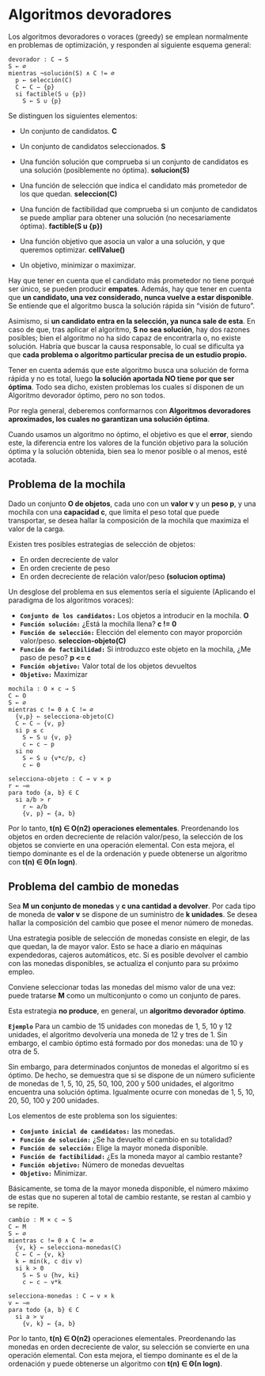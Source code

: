 # Algoritmos devoradores

Los algoritmos devoradores o voraces (greedy) se emplean normalmente en problemas de optimización, y responden al
siguiente esquema general:

```
devorador : C → S
S ← ∅
mientras ¬solución(S) ∧ C != ∅
  p ← selección(C)
  C ← C − {p}
  si factible(S ∪ {p})
    S ← S ∪ {p}
```

Se distinguen los siguientes elementos:

- Un conjunto de candidatos. **C**

- Un conjunto de candidatos seleccionados. **S**

- Una función solución que comprueba si un conjunto de
candidatos es una solución (posiblemente no óptima). **solucion(S)**

- Una función de selección que indica el candidato más
prometedor de los que quedan. **seleccion(C)**

- Una función de factibilidad que comprueba si un conjunto de
candidatos se puede ampliar para obtener una solución (no
necesariamente óptima). **factible(S u {p})**

- Una función objetivo que asocia un valor a una solución, y que
queremos optimizar. **cellValue()**

- Un objetivo, minimizar o maximizar.

Hay que tener en cuenta que el candidato más prometedor no tiene porqué ser único, se pueden producir **empates**. Además, hay que tener en cuenta que **un candidato, una vez considerado, nunca vuelve a estar disponible**. Se entiende que el algoritmo busca la solución rápida sin “visión de futuro”. 

Asimismo, si **un candidato entra en la selección, ya nunca sale de esta**. En caso de que, tras aplicar el algoritmo, **S no sea solución**, hay dos razones posibles; bien el algoritmo no ha sido capaz de encontrarla o, no existe solución. Habría que
buscar la causa responsable, lo cual se dificulta ya que **cada problema o algoritmo particular precisa de un estudio propio.**

Tener en cuenta además que este algoritmo busca una solución de forma rápida y no es total, luego **la solución aportada NO tiene por que ser óptima**. Todo sea dicho, existen problemas los cuales sí disponen de un Algoritmo devorador óptimo, pero no son todos.

Por regla general, deberemos conformarnos con **Algoritmos devoradores aproximados, los cuales no garantizan una solución óptima**.

Cuando usamos un algoritmo no óptimo, el objetivo es que el **error**, siendo este, la diferencia entre los valores de la función objetivo para la solución óptima y la solución obtenida, bien sea lo menor posible o al menos, esté acotada.


## Problema de la mochila

Dado un conjunto **O de objetos**, cada uno con un **valor v** y un **peso p**, y una mochila con una
**capacidad c**, que limita el peso total que puede transportar, se desea hallar la composición
de la mochila que maximiza el valor de la carga.

Existen tres posibles estrategias de selección de objetos:
- En orden decreciente de valor
- En orden creciente de peso
- En orden decreciente de relación valor/peso **(solucion optima)**

Un desglose del problema en sus elementos sería el siguiente (Aplicando el paradigma de los algoritmos voraces):
- **`Conjunto de los candidatos:`** Los objetos a introducir en la mochila. **O**
- **`Función solución:`** ¿Está la mochila llena? **c != 0**
- **`Función de selección:`** Elección del elemento con mayor proporción valor/peso. **seleccion-objeto(C)**
- **`Función de factibilidad:`** Si introduzco este objeto en la mochila, ¿Me paso de peso? **p <= c**
- **`Función objetivo:`** Valor total de los objetos devueltos 
- **`Objetivo:`** Maximizar

```
mochila : O × c → S
C ← O
S ← ∅
mientras c != 0 ∧ C != ∅
  {v,p} ← selecciona-objeto(C)
  C ← C − {v, p}
  si p ≤ c
    S ← S ∪ {v, p}
    c ← c − p
  si no
    S ← S ∪ {v*c/p, c}
    c ← 0

selecciona-objeto : C → v × p
r ← −∞
para todo {a, b} ∈ C
  si a/b > r
    r ← a/b
    {v, p} ← {a, b}
```

Por lo tanto, **t(n) ∈ O(n2) operaciones elementales**. Preordenando los objetos en orden decreciente de relación
valor/peso, la selección de los objetos se convierte en una operación elemental.
Con esta mejora, el tiempo dominante es el de la ordenación y puede obtenerse un algoritmo con **t(n) ∈ Θ(n logn)**.

## Problema del cambio de monedas

Sea **M un conjunto de monedas** y **c una cantidad a devolver**. Por cada tipo de moneda de **valor v** se dispone de un suministro de **k unidades**. Se desea hallar la composición del cambio que posee el menor número de monedas.

Una estrategia posible de selección de monedas consiste en elegir, de las que quedan, la de mayor valor. Esto se hace a diario en máquinas expendedoras, cajeros automáticos, etc. Si es posible devolver el cambio con las monedas disponibles, se actualiza el conjunto para su próximo empleo.

Conviene seleccionar todas las monedas del mismo valor de una vez: puede tratarse **M** como un multiconjunto o como un conjunto de pares.

Esta estrategia **no produce**, en general, un **algoritmo devorador óptimo**.

**`Ejemplo`** Para un cambio de 15 unidades con monedas de 1, 5, 10 y 12 unidades, el algoritmo devolvería una moneda de 12 y tres de 1. Sin embargo, el cambio óptimo está formado por dos monedas: una de 10 y otra de 5.

Sin embargo, para determinados conjuntos de monedas el algoritmo sí es óptimo. De hecho, se demuestra que si se dispone de un número suficiente de monedas de 1, 5, 10, 25, 50, 100, 200 y 500 unidades, el algoritmo encuentra una solución óptima.
Igualmente ocurre con monedas de 1, 5, 10, 20, 50, 100 y 200 unidades.

Los elementos de este problema son los siguientes:
- **`Conjunto inicial de candidatos:`** las monedas.
- **`Función de solución:`** ¿Se ha devuelto el cambio en su totalidad?
- **`Función de selección:`** Elige la mayor moneda disponible.
- **`Función de factibilidad:`** ¿Es la moneda mayor al cambio restante?
- **`Función objetivo:`** Número de monedas devueltas
- **`Objetivo:`** Minimizar.

Básicamente, se toma de la mayor moneda disponible, el número máximo de estas que no superen al total de cambio restante, se restan al cambio y se repite.

```
cambio : M × c → S
C ← M
S ← ∅
mientras c != 0 ∧ C != ∅
  {v, k} ← selecciona-monedas(C)
  C ← C − {v, k}
  k ← mín(k, c div v)
  si k > 0
    S ← S ∪ {hv, ki}
    c ← c − v*k
  
selecciona-monedas : C → v × k
v ← −∞
para todo {a, b} ∈ C
  si a > v
    {v, k} ← {a, b}
```

Por lo tanto, **t(n) ∈ O(n2)** operaciones elementales. Preordenando las monedas en orden decreciente de valor, su
selección se convierte en una operación elemental. Con esta mejora, el tiempo dominante es el de la ordenación y
puede obtenerse un algoritmo con **t(n) ∈ Θ(n logn)**.

